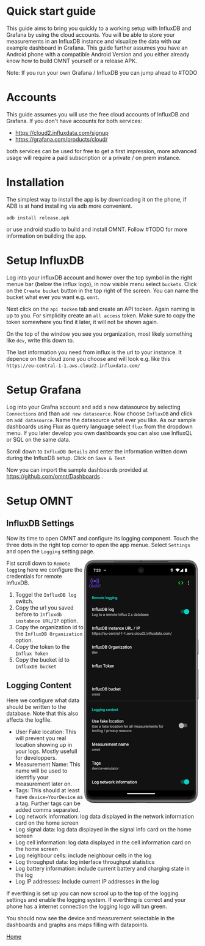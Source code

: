 # Quick start guide

This guide aims to bring you quickly to a working setup with InfluxDB and Grafana by using the cloud accounts. You will be able to store your measurements in an InfluxDB instance and visualize the data with our example dashboard in Grafana. This guide further assumes you have an Android phone with a compatible Android Version and you either already know how to build OMNT yourself or a release APK.

Note: If you run your own Grafana / InfluxDB you can jump ahead to #TODO

# Accounts
This guide assumes you will use the free cloud accounts of InfluxDB and Grafana. If you don't have accounts for both services:

  * https://cloud2.influxdata.com/signup
  * https://grafana.com/products/cloud/

both services can be used for free to get a first impression, more advanced usage will require a paid subscription or a private / on prem instance.

# Installation
The simplest way to install the app is by downloading it on the phone, if ADB is at hand installing via adb more convenient.

    adb install release.apk

or use android studio to build and install OMNT. Follow #TODO for more information on building the app.

# Setup InfluxDB
Log into your influxDB account and hower over the top symbol in the right menue bar (below the influx logo), in now visible menu select ```buckets```. Click on the ```Create bucket``` button in the top right of the screen. You can name the bucket what ever you want e.g. ```omnt```.

Next click on the ```api tocken``` tab and create an API tocken. Again naming is up to you. 
For simplicity create an ```all access``` token. 
Make sure to copy the token somewhere you find it later, it will not be shown again.

On the top of the window you see you organization, most likely something like ```dev```, write this down to.

The last information you need from influx is the url to your instance. It depence on the cloud zone you choose and will look e.g. like this ```https://eu-central-1-1.aws.cloud2.influxdata.com/```

# Setup Grafana
Log into your Grafna account and add a new datasource by selecting ```Connections``` and than ```add new datasource```. Now choose ```InfluxDB``` and click on ```add datasource```.
Name the datasource what ever you like. As our sample dashboards using Flux as querry language select ```flux``` from the dropdown menu. If you later develop you own dashboards you can also use InfluxQL or SQL on the same data.

Scroll down to ```InfluxDB Details``` and enter the information written down during the InfluxDB setup. 
Click on ```Save & Test```

Now you can import the sample dashboards provided at https://github.com/omnt/Dashboards .

# Setup OMNT
## InfluxDB Settings
Now its time to open OMNT and configure its logging component. Touch the three dots in the right top corner to open the app menue. Select ```Settings``` and open the ```Logging``` setting page.

<img align="right" src="images/influx_settings_credentials.png">

Fist scroll down to ```Remote logging``` here we configure the credentials for remote InfluxDB. 
1) Toggel the ```InfluxDB log``` switch.
2) Copy the url you saved before to ```Influxdb instabnce URL/IP``` option. 
3) Copy the organization id to the ```InfluxDB Organization``` option.
4) Copy the token to the ```Influx Token```
5) Copy the bucket id to ```InfluxDB bucket```

## Logging Content
Here we configure what data should be written to the database. Note that this also affects the logfile. 
* User Fake location: This will prevent you real location showing up in your logs. Mostly usefull for developpers.
* Measurement Name: This name will be used to identifiy your measurement later on.
* Tags: This should at least have ```device=YourDevice``` as a tag. Further tags can be added comma separated.
* Log network information: log data displayed in the network information card on the home screen
* Log signal data: log data displayed in the signal info card on the home screen
* Log cell information: log data displayed in the cell information card on the home screen
* Log neighbour cells: include neighbour cells in the log
* Log throughput data: log interface throughput statistics
* Log battery information: include current battery and charging state in the log
* Log IP addresses: Include current IP addresses in the log

If everthing is set up you can now scrool up to the top of the logging settings and enable the logging system. If everthing is correct and your phone has a internet connection the logging logo will tun green.

You should now see the device and measurement selectable in the dashboards and graphs ans maps filling with datapoints.

[Home](OpenMobileNetworkToolkit.md)